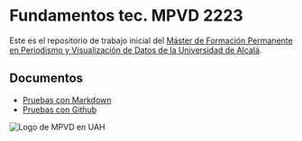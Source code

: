 # Fundamentos tec. MPVD 2223
Este es el repositorio de trabajo inicial del [Máster de Formación Permanente en Periodismo y Visualización de Datos de la Universidad de Alcalá](https://mpvd.es).

## Documentos

- [Pruebas con Markdown](pruebas-markdown.md)
- [Pruebas con Github](pruebas-markdown.md)

![Logo de MPVD en UAH](https://mpvd.es/images/logo.svg "MPVD en UAH")
